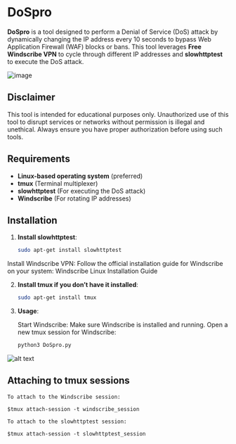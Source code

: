 # DoSpro

**DoSpro** is a tool designed to perform a Denial of Service (DoS) attack by dynamically changing the IP address every 10 seconds to bypass Web Application Firewall (WAF) blocks or bans. This tool leverages **Free Windscribe VPN** to cycle through different IP addresses and **slowhttptest** to execute the DoS attack. 


![image](https://github.com/user-attachments/assets/6be8d703-af09-49a8-9767-e06e9b880bc4)

## Disclaimer

This tool is intended for educational purposes only. Unauthorized use of this tool to disrupt services or networks without permission is illegal and unethical. Always ensure you have proper authorization before using such tools.

## Requirements

- **Linux-based operating system** (preferred)
- **tmux** (Terminal multiplexer)
- **slowhttptest** (For executing the DoS attack)
- **Windscribe** (For rotating IP addresses)

## Installation

1. **Install slowhttptest**:
   ```bash
   sudo apt-get install slowhttptest

Install Windscribe VPN: Follow the official installation guide for Windscribe on your system:
Windscribe Linux Installation Guide

2. **Install tmux if you don’t have it installed**:

    ```bash
    sudo apt-get install tmux

3. **Usage**:

    Start Windscribe: Make sure Windscribe is installed and running. Open a new tmux session for Windscribe:
    ```bash
    python3 DoSpro.py

![alt text](image.png)

## Attaching to tmux sessions

    To attach to the Windscribe session:

    $tmux attach-session -t windscribe_session

    To attach to the slowhttptest session:

    $tmux attach-session -t slowhttptest_session

